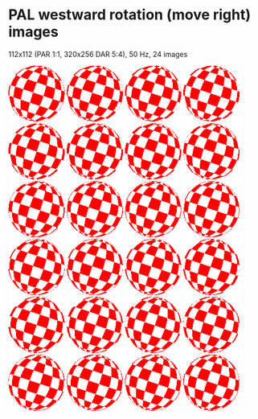PAL westward rotation (move right) images
=========================================

112x112 (PAR 1:1, 320x256 DAR 5:4), 50 Hz, 24 images

![PAL westward rotation (move right) image #1](image000.png)
![PAL westward rotation (move right) image #2](image001.png)
![PAL westward rotation (move right) image #3](image002.png)
![PAL westward rotation (move right) image #4](image003.png)
![PAL westward rotation (move right) image #5](image004.png)
![PAL westward rotation (move right) image #6](image005.png)
![PAL westward rotation (move right) image #7](image006.png)
![PAL westward rotation (move right) image #8](image007.png)
![PAL westward rotation (move right) image #9](image008.png)
![PAL westward rotation (move right) image #10](image009.png)
![PAL westward rotation (move right) image #11](image010.png)
![PAL westward rotation (move right) image #12](image011.png)
![PAL westward rotation (move right) image #13](image012.png)
![PAL westward rotation (move right) image #14](image013.png)
![PAL westward rotation (move right) image #15](image014.png)
![PAL westward rotation (move right) image #16](image015.png)
![PAL westward rotation (move right) image #17](image016.png)
![PAL westward rotation (move right) image #18](image017.png)
![PAL westward rotation (move right) image #19](image018.png)
![PAL westward rotation (move right) image #20](image019.png)
![PAL westward rotation (move right) image #21](image020.png)
![PAL westward rotation (move right) image #22](image021.png)
![PAL westward rotation (move right) image #23](image022.png)
![PAL westward rotation (move right) image #24](image023.png)

